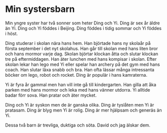 # Min systersbarn

Min yngre syster har två sonner som heter Ding och Yi. Ding är sex år äldre än Yi. Ding och Yi föddes i Beijing. Ding föddes i tidig sommar och Yi föddes i höst. 

Ding studerar i skolan nära hans hem. Han björtade hans ny skolaår på första september i det nyt skolahus. Han går till skolan med hans liten bror och hans mormor varje dag. Skolan björtar klockan åtta och slutar klockan tre på eftermiddagen. Han äter lunchen med hans kompisar i skolan. Efter skolan lekar han lego med Yi eller spelar han archery på det gym med hans coach. Han slutar läxa snabb och bra. Han ofta lässar många intressanta böcker om lego, robot och rocket. Ding är populär i hans kamraterna.

Yi är fyra år gammal men han vill inte gå till kindergarten. Han gilla att åka parken med hans mormor och leka med hans vänner utdorra. Yi alltide badar förr sova. Han pratar och äter mycket. 

Ding och Yi är syskon men de är ganska olika. Ding är tyslåten men Yi är pratasam. Ding är blyg men Yi är rolig. Ding är mer hjälpsam och generäs än Yi. 

Dessa två barn är trevliga, duktiga och söta. David och jag älskar dem.